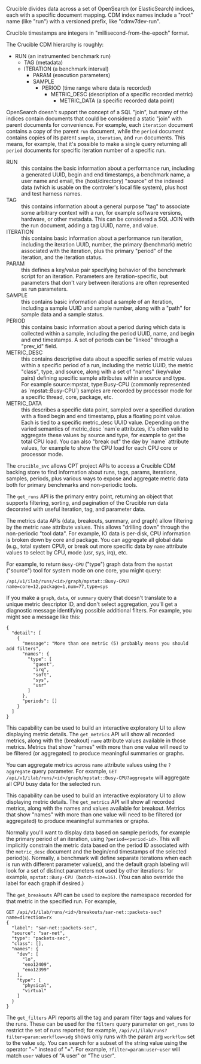 Crucible divides data across a set of OpenSearch (or ElasticSearch) indices,
each with a specific document mapping. CDM index names include a "root" name
(like "run") with a versioned prefix, like "cdmv7dev-run".

Crucible timestamps are integers in "millisecond-from-the-epoch" format.

The Crucible CDM hierarchy is roughly:

- RUN (an instrumented benchmark run)
  - TAG (metadata)
  - ITERATION (a benchmark interval)
    - PARAM (execution parameters)
    - SAMPLE
      - PERIOD (time range where data is recorded)
        - METRIC_DESC (description of a specific recorded metric)
          - METRIC_DATA (a specific recorded data point)

OpenSearch doesn't support the concept of a SQL "join", but many of the indices
contain documents that could be considered a static "join" with parent documents
for convenience. For example, each `iteration` document contains a copy of the
parent `run` document, while the `period` document contains copies of its parent
`sample`, `iteration`, and `run` documents. This means, for example, that it's
possible to make a single query returning all `period` documents for specific
iteration number of a specific run.

<dl>
<dt>RUN</dt><dd>this contains the basic information about a performance run, including a
    generated UUID, begin and end timestamps, a benchmark name, a user name and
    email, the (host/directory) "source" of the indexed data (which is usable on
    the controler's local file system), plus host and test harness names.</dd>
<dt>TAG</dt><dd>this contains information about a general purpose "tag" to associate some
    arbitrary context with a run, for example software versions, hardware, or
    other metadata. This can be considered a SQL JOIN with the run document,
    adding a tag UUID, name, and value.</dd>
<dt>ITERATION</dt><dd>this contains basic information about a performance run iteration,
    including the iteration UUID, number, the primary (benchmark) metric associated
    with the iteration, plus the primary "period" of the iteration, and the
    iteration status.</dd>
<dt>PARAM</dt><dd>this defines a key/value pair specifying behavior of the benchmark
    script for an iteration. Parameters are iteration-specific, but parameters that
    don't vary between iterations are often represented as run parameters.</dd>
<dt>SAMPLE</dt><dd>this contains basic information about a sample of an iteration,
    including a sample UUID and sample number, along with a "path" for sample data
    and a sample status.</dd>
<dt>PERIOD</dt><dd>this contains basic information about a period during which data is
    collected within a sample, including the period UUID, name, and begin and end
    timestamps. A set of periods can be "linked" through a "prev_id" field.</dd>
<dt>METRIC_DESC</dt><dd>this contains descriptive data about a specific series
    of metric values within a specific period of a run, including the metric UUID,
    the metric "class", type, and source, along with a set of "names" (key/value
    pairs) defining specific sample attributes within a source and type. For
    example source:mpstat, type:Busy-CPU (commonly represented as `mpstat::Busy-CPU`)
    samples are recorded by processor mode for a specific thread, core, package,
    etc.</dd>
<dt>METRIC_DATA</dt><dd>this describes a specific data point, sampled over a specified
    duration with a fixed begin and end timestamp, plus a floating point value.
    Each is tied to a specific metric_desc UUID value. Depending on the varied
    semantics of metric_desc `nam`e attributes, it's often valid to aggregate these
    values by source and type, for example to get the total CPU load. You can
    also "break out" the day by `name` attribute values, for example to show
    the CPU load for each CPU core or processor mode.</dd>
</dl>

The `crucible_svc` allows CPT project APIs to access a Crucible CDM backing
store to find information about runs, tags, params, iterations, samples,
periods, plus various ways to expose and aggregate metric data both for
primary benchmarks and non-periodic tools.

The `get_runs` API is the primary entry point, returning an object that
supports filtering, sorting, and pagination of the Crucible run data decorated
with useful iteration, tag, and parameter data.

The metrics data APIs (data, breakouts, summary, and graph) allow
filtering by the metric `name` attribute values. This allows "drilling down"
through the non-periodic "tool data". For example, IO data is per-disk, CPU
information is broken down by core and package. You can aggregate
all global data (e.g., total system CPU), or break out more specific
data by `name` attribute values to select by CPU, mode (usr, sys, irq), etc.

For example, to return `Busy-CPU` ("type") graph data from the `mpstat`
("source") tool for system mode on one core, you might query:

```
/api/v1/ilab/runs/<id>/graph/mpstat::Busy-CPU?name=core=12,package=1,num=77,type=sys
```

If you make a `graph`, `data`, or `summary` query that doesn't translate
to a unique metric descriptor ID, and don't select aggregation, you'll get a
diagnostic message identifying possible additional filters. For example,
you might see a message like this:

```
{
  "detail": [
    {
      "message": "More than one metric (5) probably means you should add filters",
      "names": {
        "type": [
          "guest",
          "irq",
          "soft",
          "sys",
          "usr"
        ]
      },
      "periods": []
    }
  ]
}
```

This capability can be used to build an interactive exploratory UI to
allow displaying metric details. The `get_metrics` API will show all
recorded metrics, along with the (breakout) `name` attribute values available
in those metrics. Metrics that show "names" with more than one value will need
to be filtered (or aggregated) to produce meaningful summaries or graphs.

You can aggregate metrics across `name` attribute values using the
`?aggregate` query parameter. For example,
`GET /api/v1/ilab/runs/<id>/graph/mpstat::Busy-CPU?aggregate`
will aggregate all CPU busy data for the selected run.

This capability can be used to build an interactive exploratory UI to allow
displaying metric details. The `get_metrics` API will show all recorded
metrics, along with the names and values available for breakout. Metrics that
show "names" with more than one value will need to be filtered (or aggregated)
to produce meaningful summaries or graphs.

Normally you'll want to display data based on sample periods, for example the
primary period of an iteration, using `?period=<period-id>`. This will
implicitly constrain the metric data based on the period ID associated with
the `metric_desc` document and the begin/end timestamps of the selected
period(s). Normally, a benchmark will define separate iterations when each
is run with different parameter value(s), and the default graph labeling will
look for a set of distinct parameters not used by other iterations: for
example, `mpstat::Busy-CPU (batch-size=16)`. (You can also override the label
for each graph if desired.)

The `get_breakouts` API can be used to explore the namespace recorded for that
metric in the specified run. For example,

```
GET /api/v1/ilab/runs/<id>/breakouts/sar-net::packets-sec?name=direction=rx
{
  "label": "sar-net::packets-sec",
  "source": "sar-net",
  "type": "packets-sec",
  "class": [],
  "names": {
    "dev": [
      "lo",
      "eno12409",
      "eno12399"
    ],
    "type": [
      "physical",
      "virtual"
    ]
  }
}
```

The `get_filters` API reports all the tag and param filter tags and
values for the runs. These can be used for the `filters` query parameter
on `get_runs` to restrict the set of runs reported; for example,
`/api/v1/ilab/runs?filter=param:workflow=sdg` shows only runs with the param
arg `workflow` set to the value `sdg`. You can search for a subset of the
string value using the operator "~" instead of "=". For example,
`?filter=param:user~user` will match `user` values of "A user" or "The user".
